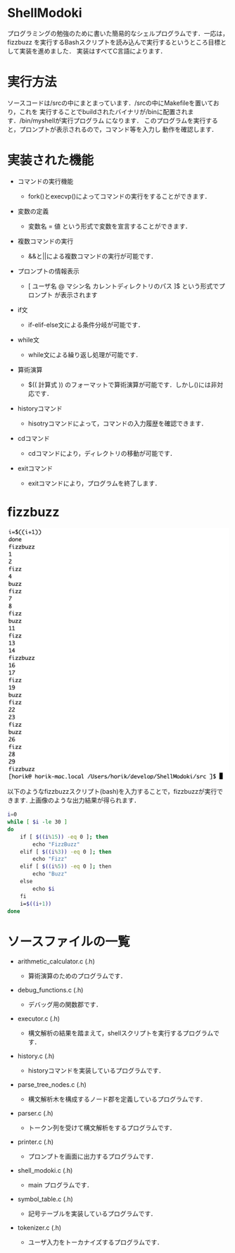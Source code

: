 # ShellModoki
プログラミングの勉強のために書いた簡易的なシェルプログラムです．一応は，fizzbuzz
を実行するBashスクリプトを読み込んで実行するというところ目標として実装を進めました．
実装はすべてC言語によります．

# 実行方法
ソースコードは/srcの中にまとまっています．/srcの中にMakefileを置いており，これを
実行することでbuildされたバイナリが/binに配置されます．/bin/myshellが実行プログラム
になります．
このプログラムを実行すると，プロンプトが表示されるので，コマンド等を入力し
動作を確認します．

# 実装された機能

* コマンドの実行機能
    * fork()とexecvp()によってコマンドの実行をすることができます．

* 変数の定義
    * 変数名 = 値 という形式で変数を宣言することができます．

* 複数コマンドの実行
    * &&と||による複数コマンドの実行が可能です．

* プロンプトの情報表示
    * [ ユーザ名 @ マシン名 カレントディレクトリのパス ]$ という形式でプロンプト
     が表示されます

* if文
    * if-elif-else文による条件分岐が可能です．

* while文
    * while文による繰り返し処理が可能です．

* 算術演算
    * $(( 計算式 )) のフォーマットで算術演算が可能です．しかし()には非対応です． 

* historyコマンド
    * hisotryコマンドによって，コマンドの入力履歴を確認できます．

* cdコマンド
    * cdコマンドにより，ディレクトリの移動が可能です．

* exitコマンド
    * exitコマンドにより，プログラムを終了します．

# fizzbuzz 

<img src="imgs/fizzbuzz.png">

以下のようなfizzbuzzスクリプト(bash)を入力することで，fizzbuzzが実行できます.
上画像のような出力結果が得られます．

```bash 
i=0
while [ $i -le 30 ]
do
    if [ $((i%15)) -eq 0 ]; then
        echo "FizzBuzz"
    elif [ $((i%3)) -eq 0 ]; then
        echo "Fizz"
    elif [ $((i%5)) -eq 0 ]; then 
        echo "Buzz"
    else
        echo $i
    fi
    i=$((i+1))
done

```

# ソースファイルの一覧

* arithmetic_calculator.c (.h)
    * 算術演算のためのプログラムです．

* debug_functions.c (.h)
    * デバッグ用の関数郡です．

* executor.c (.h)
    * 構文解析の結果を踏まえて，shellスクリプトを実行するプログラムです．

* history.c (.h)
    * historyコマンドを実装しているプログラムです．

* parse_tree_nodes.c (.h)
    * 構文解析木を構成するノード郡を定義しているプログラムです．

* parser.c (.h)
    * トークン列を受けて構文解析をするプログラムです．

* printer.c (.h)
    * プロンプトを画面に出力するプログラムです．

* shell_modoki.c (.h)
    * main プログラムです．

* symbol_table.c (.h)
    * 記号テーブルを実装しているプログラムです．

* tokenizer.c (.h)
    * ユーザ入力をトーカナイズするプログラムです．

